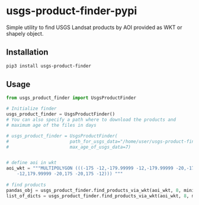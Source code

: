 # usgs-product-finder-pypi

Simple utility to find USGS Landsat products by AOI provided as WKT or shapely object.

## Installation

```bash
pip3 install usgs-product-finder
```

## Usage

```python
from usgs_product_finder import UsgsProductFinder

# Initialize finder
usgs_product_finder = UsgsProductFinder()
# You can also specify a path where to download the products and
# maximum age of the files in days

# usgs_product_finder = UsgsProductFinder(
#                       path_for_usgs_data="/home/user/usgs-product-finder", 
#                       max_age_of_usgs_data=7)


# define aoi in wkt
aoi_wkt = """MULTIPOLYGON (((-175 -12,-179.99999 -12,-179.99999 -20,-175 -20,-175 -12)), ((175 -12,179.99999
    -12,179.99999 -20,175 -20,175 -12))) """
    
# find products
pandas_obj = usgs_product_finder.find_products_via_wkt(aoi_wkt, 8, minimal_output=False)
list_of_dicts = usgs_product_finder.find_products_via_wkt(aoi_wkt, 8, minimal_output=True)


```
